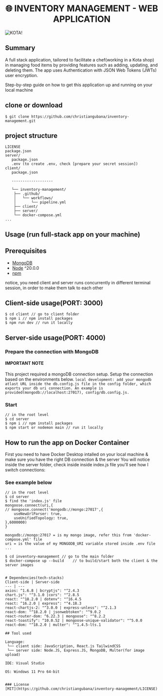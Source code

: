<h1 align="center">
🌐 INVENTORY MANAGEMENT - WEB APPLICATION
</h1>

![KOTA!](https://github.com/christiangubana/inventory-management/blob/main/inventory-app.png)

## Summary
A full stack application, tailored to facilitate a chef(working in a Kota shop) in managing food items by providing features such as adding, updating, and deleting them. The app uses Authentication with JSON Web Tokens (JWTs) user encryption.

<p>Step-by-step guide on how to get this application up and running on your local machine</p>

## clone or download
```terminal
$ git clone https://github.com/christiangubana/inventory-management.git
```

## project structure
```terminal
LICENSE
package.json
server/
   package.json
   .env (to create .env, check [prepare your secret session])
client/
   package.json

   -------------------
   
   └── inventory-management/
    ├── .github/
    │   └── workflows/
    │       └── pipeline.yml
    ├── client/
    ├── server/
    └── docker-compose.yml
...
```


## Usage (run full-stack app on your machine)

## Prerequisites
- [MongoDB](https://gist.github.com/nrollr/9f523ae17ecdbb50311980503409aeb3)
- [Node](https://nodejs.org/en/download/) ^20.0.0
- [npm](https://nodejs.org/en/download/package-manager/)

notice, you need client and server runs concurrently in different terminal session, in order to make them talk to each other

## Client-side usage(PORT: 3000)
```terminal
$ cd client // go to client folder
$ npm i // npm install packages
$ npm run dev // run it locally
```

## Server-side usage(PORT: 4000)

### Prepare the connection with MongoDB

#### IMPORTANT NOTE 
This project required a mongoDB connection setup. Setup the connection based on the environments below.
```local development: add your mongodb atlast URL inside the db.config.js file in the config folder, which exports your db uri connection. An example is provided(mongodb://localhost:27017), config/db.config.js.```

### Start

```terminal
// in the root level
$ cd server
$ npm i // npm install packages
$ npm start or nodemon main // run it locally
```

## How to run the app on Docker Container

First you need to have Docker Desktop intalled on your local machine & make sure you have the right DB connection & the server 
You will notice inside the server folder, check inside inside index.js file you'll see how I switch connections:

### See example below
```terminal
// in the root level
$ cd server
$ find the 'index.js' file
mongoose.connect(uri,{
// mongoose.connect('mongodb://mongo:27017',{
    useNewUrlParser: true,
    useUnifiedTopology: true,
},6000000)
}

mongodb://mongo:27017 = is my mongo image, refer this from 'docker-compose.yml' file
uri = is the value of my MONGODB_URI variable stored inside .env file
...
```

```terminal
$ cd inventory-management // go to the main folder
$ docker-compose up --build    // to build/start both the client & the server images


# Dependencies(tech-stacks)
Client-side | Server-side
--- | ---
axios: ^1.6.8 | bcryptjs": "^2.4.3
chart.js": "^3.1.0 |cors": "^2.8.5
react: "^18.2.0 | dotenv": "^16.4.5
react: ^16.2.0 | express": "^4.18.3
react-chartjs-2: "^3.0.0 | express-unless": "^2.1.3
react-dom: "^18.2.0 | jsonwebtoken": "^9.0.2
react-router-dom: ^6.22.3 | mongoose": "^8.2.2
react-toastify": ^10.0.52 | mongoose-unique-validator": "^5.0.0
react-dom: "^18.2.0 | multer": "^1.4.5-lts.1

## Tool used

Language: 
 └── client side: JavaScription, React.js TailwindCSS
 └── server side: Node.JS, Express.JS, MongoDB, Multer(for image upload)

IDE: Visual Studio

OS: Windows 11 Pro 64-bit


### License
[MIT](https://github.com/christiangubana/inventory-management/LICENSE)
